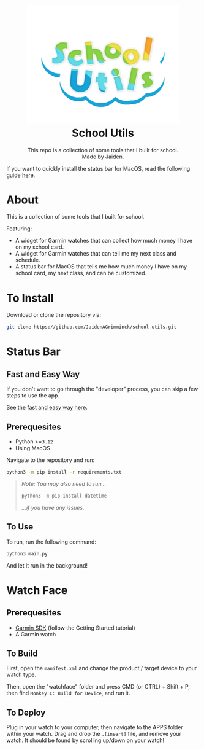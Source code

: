 <h1 align="center">
  <br>
  <img src="logo.svg" alt="school-utils" width="400">
  <br>
  <b>School Utils</b>
</h1>

<p align="center">
This repo is a collection of some tools that I built for school.
<br/>
Made by Jaiden.
</p>

If you want to quickly install the status bar for MacOS, read the following guide [here](install.md).

# About

This is a collection of some tools that I built for school.

Featuring:

- A widget for Garmin watches that can collect how much money I have on my school card.
- A widget for Garmin watches that can tell me my next class and schedule.
- A status bar for MacOS that tells me how much money I have on my school card, my next class, and can be customized.

# To Install

Download or clone the repository via:

```bash
git clone https://github.com/JaidenAGrimminck/school-utils.git
```

# Status Bar

## Fast and Easy Way

If you don't want to go through the "developer" process, you can skip a few steps to use the app.

See the [fast and easy way here](/install.md).

## Prerequesites

- Python >=`3.12`
- Using MacOS

Navigate to the repository and run:

```bash
python3 -m pip install -r requirements.txt
```

> *Note: You may also need to run...*
> ```bash
> python3 -m pip install datetime
> ```
> *...if you have any issues.*

## To Use

To run, run the following command:

```bash
python3 main.py
```

And let it run in the background!

# Watch Face

## Prerequesites

- [Garmin SDK](https://developer.garmin.com/connect-iq/overview/) (follow the Getting Started tutorial)
- A Garmin watch

## To Build

First, open the `manifest.xml` and change the product / target device to your watch type.

Then, open the "watchface" folder and press CMD (or CTRL) + Shift + P, then find `Monkey C: Build for Device`, and run it.

## To Deploy

Plug in your watch to your computer, then navigate to the APPS folder within your watch. Drag and drop the `.[insert]` file, and remove your watch. It should be found by scrolling up/down on your watch!